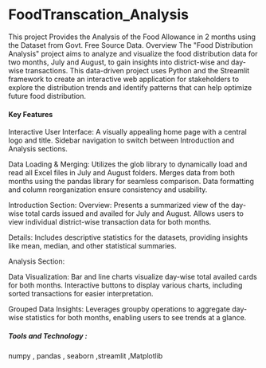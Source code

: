 # FoodTranscation_Analysis
This project Provides the Analysis of the Food Allowance in 2 months using the Dataset from Govt. Free Source Data.
Overview
The "Food Distribution Analysis" project aims to analyze and visualize the food distribution data for two months, July and August, to gain insights into district-wise and day-wise transactions. This data-driven project uses Python and the Streamlit framework to create an interactive web application for stakeholders to explore the distribution trends and identify patterns that can help optimize future food distribution.

#### Key Features

Interactive User Interface:
A visually appealing home page with a central logo and title.
Sidebar navigation to switch between Introduction and Analysis sections.


Data Loading & Merging:
Utilizes the glob library to dynamically load and read all Excel files in July and August folders.
Merges data from both months using the pandas library for seamless comparison.
Data formatting and column reorganization ensure consistency and usability.


Introduction Section:
Overview:
Presents a summarized view of the day-wise total cards issued and availed for July and August.
Allows users to view individual district-wise transaction data for both months.


Details:
Includes descriptive statistics for the datasets, providing insights like mean, median, and other statistical summaries.


Analysis Section:

Data Visualization:
Bar and line charts visualize day-wise total availed cards for both months.
Interactive buttons to display various charts, including sorted transactions for easier interpretation.


Grouped Data Insights:
Leverages groupby operations to aggregate day-wise statistics for both months, enabling users to see trends at a glance.

##### Tools and Technology :
numpy , pandas , seaborn ,streamlit ,Matplotlib
